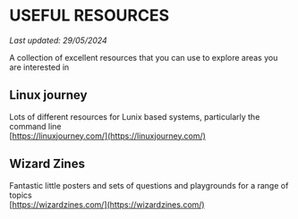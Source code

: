 # USEFUL RESOURCES 
_Last updated: 29/05/2024_

A collection of excellent resources that you can use to explore areas you are interested in

## Linux journey
Lots of different resources for Lunix based systems, particularly the command line \
[https://linuxjourney.com/](https://linuxjourney.com/)

## Wizard Zines
Fantastic little posters and sets of questions and playgrounds for a range of topics \
[https://wizardzines.com/](https://wizardzines.com/)
